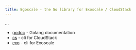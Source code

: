 ```yaml
---
title: Egoscale - the Go library for Exoscale / CloudStack
---
```


...


- [godoc](https://godoc.org/github.com/exoscale/egoscale) - Golang documentation
- [cs](cs/) - cli for CloudStack
- [exo](cli/) - cli for Exoscale
